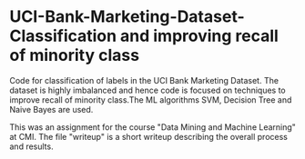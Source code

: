 # UCI-Bank-Marketing-Dataset-Classification and improving recall of minority class
Code for classification of labels in the UCI Bank Marketing Dataset. The dataset is highly imbalanced and hence code is focused on techniques to improve recall of minority class.The ML algorithms SVM, Decision Tree and Naive Bayes are used. 

This was an assignment for the course "Data Mining and Machine Learning" at CMI. The file "writeup" is a short writeup describing the overall process and results. 


